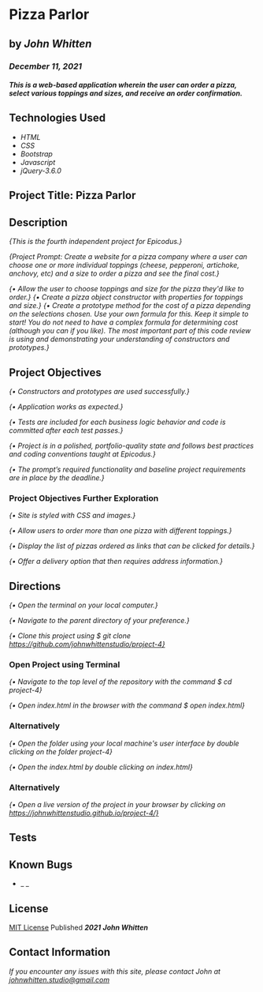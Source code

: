 # Pizza Parlor

## by _**John Whitten**_

### _December 11, 2021_

#### _This is a web-based application wherein the user can order a pizza, select various toppings and sizes, and receive an order confirmation._

## Technologies Used

- _HTML_
- _CSS_
- _Bootstrap_
- _Javascript_
- _jQuery-3.6.0_

## Project Title: Pizza Parlor

## Description

_{This is the fourth independent project for Epicodus.}_

_{Project Prompt: Create a website for a pizza company where a user can choose one or more individual toppings (cheese, pepperoni, artichoke, anchovy, etc) and a size to order a pizza and see the final cost.}_

_{• Allow the user to choose toppings and size for the pizza they'd like to order.}_
_{• Create a pizza object constructor with properties for toppings and size.}_
_{• Create a prototype method for the cost of a pizza depending on the selections chosen. Use your own formula for this. Keep it simple to start! You do not need to have a complex formula for determining cost (although you can if you like). The most important part of this code review is using and demonstrating your understanding of constructors and prototypes.}_

## Project Objectives

_{• Constructors and prototypes are used successfully.}_

_{• Application works as expected.}_

_{• Tests are included for each business logic behavior and code is committed after each test passes.}_

_{• Project is in a polished, portfolio-quality state and follows best practices and coding conventions taught at Epicodus.}_

_{• The prompt’s required functionality and baseline project requirements are in place by the deadline.}_

### Project Objectives Further Exploration

_{• Site is styled with CSS and images.}_

_{• Allow users to order more than one pizza with different toppings.}_

_{• Display the list of pizzas ordered as links that can be clicked for details.}_

_{• Offer a delivery option that then requires address information.}_

## Directions

_{• Open the terminal on your local computer.}_

_{• Navigate to the parent directory of your preference.}_

_{• Clone this project using $ git clone https://github.com/johnwhittenstudio/project-4}_

### Open Project using Terminal

_{• Navigate to the top level of the repository with the command $ cd project-4}_

_{• Open index.html in the browser with the command $ open index.html}_

### Alternatively

_{• Open the folder using your local machine's user interface by double clicking on the folder project-4}_

_{• Open the index.html by double clicking on index.html}_

### Alternatively

_{• Open a live version of the project in your browser by clicking on https://johnwhittenstudio.github.io/project-4/}_

<!-- The html web form does not need a server to run and can be completed and interacted with by clicking on the "click here" button.

This html web form works on Chrome, Firefox, and Safari.

There are 5 categories in this form:

1. "What is your name?"
2. "What is your age?"
3. "Which animal is the best?"
4. "Which activity brings you the most comfort?"
5. "What is your favorite color?"

After completing the form, the user needs to click on the "click here" button to be taken to the programming language branch. Depending on which selection the user makes in category #3 and category #4, they will be taken to one of 3 different branches.

This html web form site contains 3 branches: -->

## Tests






## Known Bugs

- \_ \_

## License

[MIT License](https://opensource.org/licenses/MIT) Published _**2021**_ _**John Whitten**_

## Contact Information

_If you encounter any issues with this site, please contact John at [johnwhitten.studio@gmail.com](mailto:johnwhitten.studio@gmail.com)_
